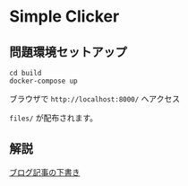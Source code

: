 # Simple Clicker

## 問題環境セットアップ

```text
cd build
docker-compose up
```

ブラウザで `http://localhost:8000/` へアクセス

`files/` が配布されます。

## 解説

[ブログ記事の下書き](https://scrap.docs.uta8a.net/misc/web-chall-simple-clicker/)
